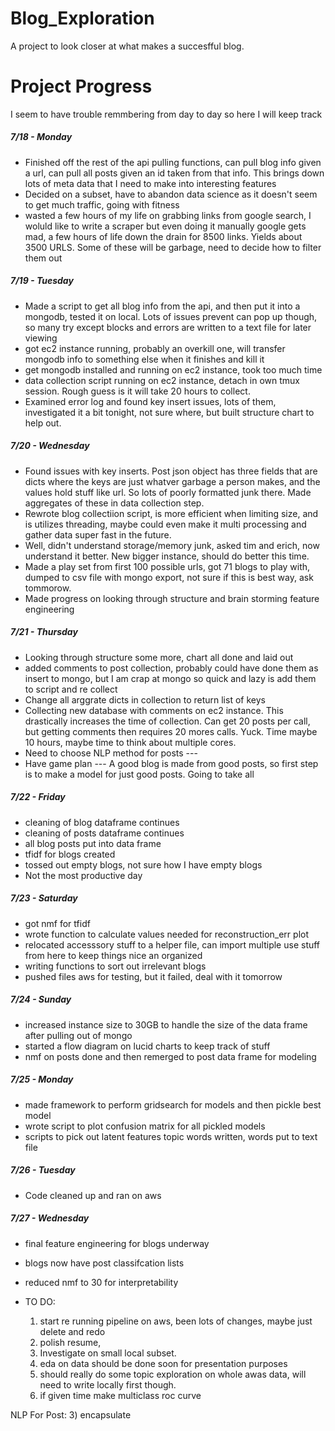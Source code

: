# Blog_Exploration

A project to look closer at what makes a succesfful blog.

# Project Progress
I seem to have trouble remmbering from day to day so here I will keep track

##### 7/18 - Monday
* Finished off the rest of the api pulling functions, can pull blog info given a url, can pull all posts given an id taken from that info. This brings down lots of meta data that I need to make into interesting features
* Decided on a subset, have to abandon data science as it doesn't seem to get much traffic, going with fitness
* wasted a few hours of my life on grabbing links from google search, I woluld like to write a scraper but even doing it manually google gets mad, a few hours of life down the drain for 8500 links. Yields about 3500 URLS. Some of these will be garbage, need to decide how to filter them out

##### 7/19 - Tuesday
* Made a script to get all blog info from the api, and then put it into a mongodb, tested it on local. Lots of issues prevent can pop up though, so many try except blocks and errors are written to a text file for later viewing
* got ec2 instance running, probably an overkill one, will transfer mongodb info to something else when it finishes and kill it
* get mongodb installed and running on ec2 instance, took too much time
* data collection script running on ec2 instance, detach in own tmux session. Rough guess is it will take 20 hours to collect.
* Examined error log and found key insert issues, lots of them, investigated it a bit tonight, not sure where, but built structure chart to help out.

##### 7/20 - Wednesday
* Found issues with key inserts. Post json object has three fields that are dicts where the keys are just whatver garbage a person makes, and the values hold stuff like url. So lots of poorly formatted junk there. Made aggregates of these in data collection step.
* Rewrote blog collectiion script, is more efficient when limiting size, and is utilizes threading, maybe could even make it multi processing and gather data super fast in the future.
* Well, didn't understand storage/memory junk, asked tim and erich, now understand it better. New bigger instance, should do better this time.
* Made a play set from first 100 possible urls, got 71 blogs to play with, dumped to csv file with mongo export, not sure if this is best way, ask tommorow.
* Made progress on looking through structure and brain storming feature engineering

##### 7/21 - Thursday
* Looking through structure some more, chart all done and laid out
* added comments to post collection, probably could have done them as insert to mongo, but I am crap at mongo so quick and lazy is add them to script and re collect
* Change all arggrate dicts in collection to return list of keys
* Collecting new database with comments on ec2 instance. This drastically increases the time of collection. Can get 20 posts per call, but getting comments then requires 20 mores calls. Yuck. Time maybe 10 hours, maybe time to think about multiple cores.
* Need to choose NLP method for posts ---
* Have game plan  --- A good blog is made from good posts, so first step is to make a model for just good posts. Going to take all

##### 7/22 - Friday
* cleaning of blog dataframe continues
* cleaning of posts dataframe continues
* all blog posts put into data frame
* tfidf for blogs created
* tossed out empty blogs, not sure how I have empty blogs
* Not the most productive day

##### 7/23 - Saturday
* got nmf for tfidf
* wrote function to calculate values needed for reconstruction_err plot
* relocated accesssory stuff to a helper file, can import multiple use stuff from here to keep things nice an organized
* writing functions to sort out irrelevant blogs
* pushed files aws for testing, but it failed, deal with it tomorrow

##### 7/24 - Sunday
* increased instance size to 30GB to handle the size of the data frame after pulling out of mongo
* started a flow diagram on lucid charts to keep track of stuff
* nmf on posts done and then remerged to post data frame for modeling

##### 7/25 - Monday
* made framework to perform gridsearch for models and then pickle best model
* wrote script to plot confusion matrix for all pickled models
* scripts to pick out latent features topic words written, words put to text file

##### 7/26 - Tuesday
* Code cleaned up and ran on aws

##### 7/27 - Wednesday
* final feature engineering for blogs underway
* blogs now have post classifcation lists
* reduced nmf to 30 for interpretability



* TO DO:
    1) start re running pipeline on aws, been lots of changes, maybe just delete and redo
    1) polish resume,
    3) Investigate on small local subset.
    5) eda on data should be done soon for presentation purposes
    6) should really do some topic exploration on whole awas data, will need to write locally first though.
    7) if given time make multiclass roc curve


NLP For Post:
3) encapsulate
